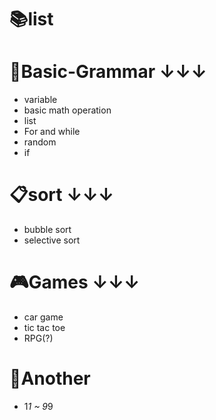 # 📚list  
 
 # 📕Basic-Grammar  ↓↓↓
   * variable
   * basic math operation
   * list
   * For and while
   * random
   * if
   
  
  # 📋sort  ↓↓↓
   * bubble sort
   * selective sort
  # 🎮Games  ↓↓↓
   * car game
   * tic tac toe
   * RPG(?)
  # 💾Another
   * 1*1 ~ 9*9

